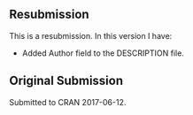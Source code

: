 ## Resubmission
This is a resubmission. In this version I have:

* Added Author field to the DESCRIPTION file.


## Original Submission
Submitted to CRAN 2017-06-12.
